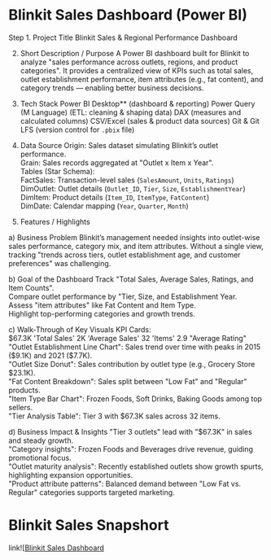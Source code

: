 # Blinkit Sales Dashboard (Power BI)

Step 1. Project Title
Blinkit Sales & Regional Performance Dashboard

2. Short Description / Purpose
A Power BI dashboard built for Blinkit to analyze "sales performance across outlets, regions, and product categories". It provides a centralized view of KPIs such as total sales, outlet establishment performance, item attributes (e.g., fat content), and category trends — enabling better business decisions.

3. Tech Stack
Power BI Desktop** (dashboard & reporting)
Power Query (M Language) (ETL: cleaning & shaping data)
DAX (measures and calculated columns)
CSV/Excel (sales & product data sources)
Git & Git LFS (version control for `.pbix` file)

4. Data Source
Origin: Sales dataset simulating Blinkit’s outlet performance.  
Grain: Sales records aggregated at "Outlet x Item x Year".  
Tables (Star Schema):  
FactSales: Transaction-level sales (`SalesAmount`, `Units`, `Ratings`)  
DimOutlet: Outlet details (`Outlet_ID`, `Tier`, `Size`, `EstablishmentYear`)  
DimItem: Product details (`Item_ID`, `ItemType`, `FatContent`)  
DimDate: Calendar mapping (`Year`, `Quarter`, `Month`)  

5. Features / Highlights

a) Business Problem
Blinkit’s management needed insights into outlet-wise sales performance, category mix, and item attributes. Without a single view, tracking "trends across tiers, outlet establishment age, and customer preferences" was challenging.

b) Goal of the Dashboard
Track "Total Sales, Average Sales, Ratings, and Item Counts".  
Compare outlet performance by "Tier, Size, and Establishment Year.  
Assess "item attributes" like Fat Content and Item Type.  
Highlight top-performing categories and growth trends.  

c) Walk-Through of Key Visuals
KPI Cards:  
$67.3K 'Total Sales'  
2K 'Average Sales' 
32 'Items'  
2.9 "Average Rating"  
"Outlet Establishment Line Chart": Sales trend over time with peaks in 2015 ($9.1K) and 2021 ($7.7K).  
"Outlet Size Donut": Sales contribution by outlet type (e.g., Grocery Store $23.1K).  
"Fat Content Breakdown": Sales split between "Low Fat" and "Regular" products.  
"Item Type Bar Chart": Frozen Foods, Soft Drinks, Baking Goods among top sellers.  
"Tier Analysis Table": Tier 3 with $67.3K sales across 32 items.  

d) Business Impact & Insights
"Tier 3 outlets" lead with "$67.3K" in sales and steady growth.  
"Category insights": Frozen Foods and Beverages drive revenue, guiding promotional focus.  
"Outlet maturity analysis": Recently established outlets show growth spurts, highlighting expansion opportunities.  
"Product attribute patterns": Balanced demand between "Low Fat vs. Regular" categories supports targeted marketing.  

# Blinkit Sales Snapshort 
link![[Blinkit Sales Dashboard](https://github.com/golukumar63/Blinkit-Sales-Dashboard-/blob/main/Blinkit%20Sales%20Snapshort%20.png)

